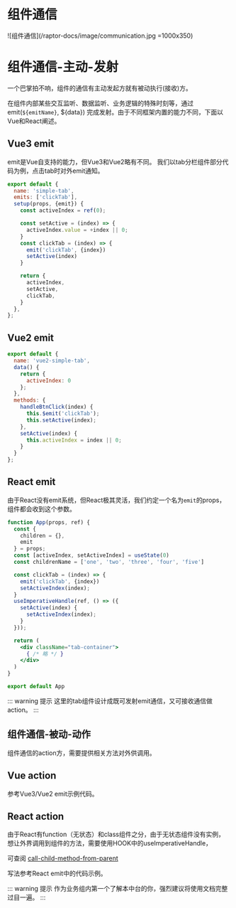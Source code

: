 # 组件通信
![组件通信](/raptor-docs/image/communication.jpg =1000x350)

# 组件通信-主动-发射
一个巴掌拍不响，组件的通信有主动发起方就有被动执行(接收)方。

在组件内部某些交互监听、数据监听、业务逻辑的特殊时刻等，通过emit(`${emitName}`, ${data})
完成发射。由于不同框架内置的能力不同，下面以Vue和React阐述。

## Vue3 emit
emit是Vue自支持的能力，但Vue3和Vue2略有不同。
我们以tab分栏组件部分代码为例，点击tab时对外emit通知。
```js
export default {
  name: 'simple-tab',
  emits: ['clickTab'],
  setup(props, {emit}) {
    const activeIndex = ref(0);

    const setActive = (index) => {
      activeIndex.value = +index || 0;
    }
    const clickTab = (index) => {
      emit('clickTab', {index})
      setActive(index)
    }

    return {
      activeIndex,
      setActive,
      clickTab,
    }
  },
};
```

## Vue2 emit
```js
export default {
  name: 'vue2-simple-tab',
  data() {
    return {
      activeIndex: 0
    };
  },
  methods: {
    handleBtnClick(index) {
      this.$emit('clickTab');
      this.setActive(index);
    },
    setActive(index) {
      this.activeIndex = index || 0;
    }
  }
};
```
## React emit
由于React没有emit系统，但React极其灵活，我们约定一个名为`emit`的props，组件都会收到这个参数。
```jsx
function App(props, ref) {
  const {
    children = {},
    emit
  } = props;
  const [activeIndex, setActiveIndex] = useState(0)
  const childrenName = ['one', 'two', 'three', 'four', 'five']

  const clickTab = (index) => {
    emit('clickTab', {index})
    setActiveIndex(index);
  }
  useImperativeHandle(ref, () => ({
    setActive(index) {
      setActiveIndex(index);
    }
  }));

  return (
    <div className="tab-container">
      { /* 略 */ }
    </div>
  )
}

export default App
```

::: warning 提示
这里的tab组件设计成既可发射emit通信，又可接收通信做action。
:::

## 组件通信-被动-动作
组件通信的action方，需要提供相关方法对外供调用。

## Vue action
参考Vue3/Vue2 emit示例代码。

## React action
由于React有function（无状态）和class组件之分，由于无状态组件没有实例，
想让外界调用到组件的方法，需要使用HOOK中的useImperativeHandle，

可查阅 [call-child-method-from-parent](https://zh-hans.reactjs.org/docs/hooks-reference.html#useimperativehandle)

写法参考React emit中的代码示例。

::: warning 提示
作为业务组内第一个了解本中台的你，强烈建议将使用文档完整过目一遍。
:::
